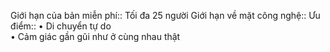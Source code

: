 Giới hạn của bản miễn phí:: Tối đa 25 người
Giới hạn về mặt công nghệ:: 
Ưu điểm:: • Di chuyển tự do<br>• Cảm giác gần gũi như ở cùng nhau thật
